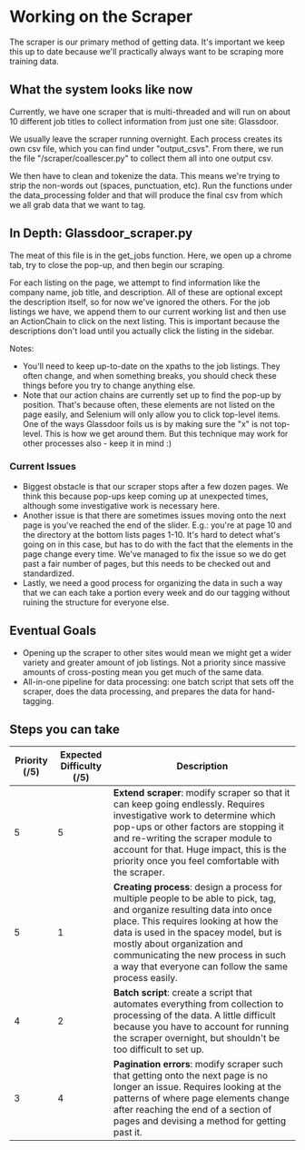 # Working on the Scraper
The scraper is our primary method of getting data. It's important we keep this up to date because we'll practically always want to be scraping more training data. 

## What the system looks like now
Currently, we have one scraper that is multi-threaded and will run on about 10 different job titles to collect information from just one site: Glassdoor. 

We usually leave the scraper running overnight. Each process creates its own csv file, which you can find under "output_csvs". From there, we run the file "/scraper/coallescer.py" to collect them all into one output csv. 

We then have to clean and tokenize the data. This means we're trying to strip the non-words out (spaces, punctuation, etc). Run the functions under the data_processing folder and that will produce the final csv from which we all grab data that we want to tag. 

## In Depth: Glassdoor_scraper.py
The meat of this file is in the get_jobs function. Here, we open up a chrome tab, try to close the pop-up, and then begin our scraping. 

For each listing on the page, we attempt to find information like the company name, job title, and description. All of these are optional except the description itself, so for now we've ignored the others. For the job listings we have, we append them to our current working list and then use an ActionChain to click on the next listing. This is important because the descriptions don't load until you actually click the listing in the sidebar. 

Notes:
- You'll need to keep up-to-date on the xpaths to the job listings. They often change, and when something breaks, you should check these things before you try to change anything else. 
- Note that our action chains are currently set up to find the pop-up by position. That's because often, these elements are not listed on the page easily, and Selenium will only allow you to click top-level items. One of the ways Glassdoor foils us is by making sure the "x" is not top-level. This is how we get around them. But this technique may work for other processes also - keep it in mind :)

### Current Issues
- Biggest obstacle is that our scraper stops after a few dozen pages. We think this because pop-ups keep coming up at unexpected times, although some investigative work is necessary here. 
- Another issue is that there are sometimes issues moving onto the next page is you've reached the end of the slider. E.g.: you're at page 10 and the directory at the bottom lists pages 1-10. It's hard to detect what's going on in this case, but has to do with the fact that the elements in the page change every time. We've managed to fix the issue so we do get past a fair number of pages, but this needs to be checked out and standardized. 
- Lastly, we need a good process for organizing the data in such a way that we can each take a portion every week and do our tagging without ruining the structure for everyone else. 

## Eventual Goals
- Opening up the scraper to other sites would mean we might get a wider variety and greater amount of job listings. Not a priority since massive amounts of cross-posting mean you get much of the same data. 
- All-in-one pipeline for data processing: one batch script that sets off the scraper, does the data processing, and prepares the data for hand-tagging. 

## Steps you can take
| Priority (/5) | Expected Difficulty (/5) | Description | 
| ------------- | ------------------------ | ----------- |
|      5        |           5              | **Extend scraper**: modify scraper so that it can keep going endlessly. Requires investigative work to determine which pop-ups or other factors are stopping it and re-writing the scraper module to account for that. Huge impact, this is the priority once you feel comfortable with the scraper. | 
| 5 | 1 | **Creating process**: design a process for multiple people to be able to pick, tag, and organize resulting data into once place. This requires looking at how the data is used in the spacey model, but is mostly about organization and communicating the new process in such a way that everyone can follow the same process easily. | 
|     4         |          2               | **Batch script**: create a script that automates everything from collection to processing of the data. A little difficult because you have to account for running the scraper overnight, but shouldn't be too difficult to set up.| 
|     3         |          4               | **Pagination errors**: modify scraper such that getting onto the next page is no longer an issue. Requires looking at the patterns of where page elements change after reaching the end of a section of pages and devising a method for getting past it. |     2         |    5 | **More sites**: Expand the scraper so that it can affect multiple sites. There's a good amount of design work here, although you'll probably be able to use the existing scraper with some modifications. The main challenge is figuring out what the structure of the new site looks like, especially which elements to target in order to get the info we need. 


